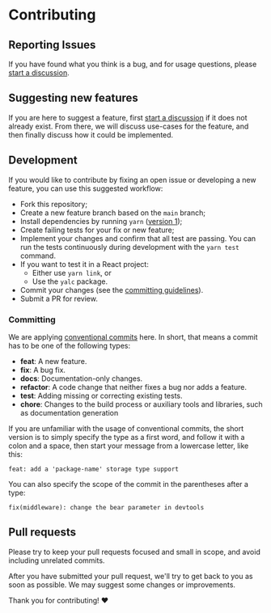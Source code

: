 # Contributing

## Reporting Issues

If you have found what you think is a bug,
and for usage questions,
please [start a discussion].

## Suggesting new features

If you are here to suggest a feature,
first [start a discussion] if it does not already exist.
From there, we will discuss use-cases for the feature,
and then finally discuss how it could be implemented.

[start a discussion]: https://github.com/linq2js/package-name/discussions/new

## Development

If you would like to contribute by fixing an open issue
or developing a new feature,
you can use this suggested workflow:

- Fork this repository;
- Create a new feature branch based on the `main` branch;
- Install dependencies by running `yarn`
  ([version 1](https://classic.yarnpkg.com/lang/en/docs/install));
- Create failing tests for your fix or new feature;
- Implement your changes and confirm that all test are passing.
  You can run the tests continuously during development
  with the `yarn test` command.
- If you want to test it in a React project:
  - Either use `yarn link`, or
  - Use the `yalc` package.
- Commit your changes (see the [committing guidelines]).
- Submit a PR for review.

[committing guidelines]: #committing

### Committing

We are applying [conventional commits] here.
In short, that means a commit has to be one of the following types:

- **feat**: A new feature.
- **fix**: A bug fix.
- **docs**: Documentation-only changes.
- **refactor**: A code change that neither fixes a bug nor adds a feature.
- **test**: Adding missing or correcting existing tests.
- **chore**: Changes to the build process or auxiliary tools and libraries,
  such as documentation generation

If you are unfamiliar with the usage of conventional commits,
the short version is to simply specify the type as a first word,
and follow it with a colon and a space, then start your message
from a lowercase letter, like this:

```
feat: add a 'package-name' storage type support
```

You can also specify the scope of the commit in the parentheses after a type:

```
fix(middleware): change the bear parameter in devtools
```

[conventional commits]: https://www.conventionalcommits.org/en/v1.0.0/

## Pull requests

Please try to keep your pull requests focused and small in scope,
and avoid including unrelated commits.

After you have submitted your pull request,
we'll try to get back to you as soon as possible.
We may suggest some changes or improvements.

Thank you for contributing! :heart:
